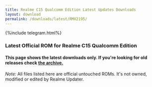 ```yaml
---
title: Realme C15 Qualcomm Edition Latest Updates Downloads
layout: download
permalink: /downloads/latest/RMX2195/
---
```

<script>
    $(document).ready(function () {
        loadLatest("RMX2195");
    });
</script>

{%include telegram.html%}

<div class="col-12 mx-auto">
    <h3 class="title bg-light p-2 rounded">Latest Official ROM for Realme C15 Qualcomm Edition</h3>
    <h4>This page shows the latest downloads only. If you're looking for old releases check
        <a href="/downloads/archive/RMX2195/">the archive.</a></h4>
    <p><i>Note: </i>All files listed here are official untouched ROMs.
        It's not owned, modified or edited by Realme Updater.</p>
    <div id="downloads">
    </div>
</div>